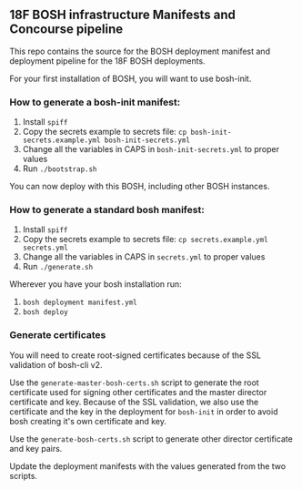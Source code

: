 ## 18F BOSH infrastructure Manifests and Concourse pipeline

This repo contains the source for the BOSH deployment manifest and deployment pipeline for the 18F BOSH deployments.

For your first installation of BOSH, you will want to use bosh-init.

### How to generate a bosh-init manifest:

1. Install `spiff`
1. Copy the secrets example to secrets file:
`cp bosh-init-secrets.example.yml bosh-init-secrets.yml`
1. Change all the variables in CAPS in `bosh-init-secrets.yml` to proper values
1. Run `./bootstrap.sh`

You can now deploy with this BOSH, including other BOSH instances.

### How to generate a standard bosh manifest:
1. Install `spiff`
1. Copy the secrets example to secrets file:
`cp secrets.example.yml secrets.yml`
1. Change all the variables in CAPS in `secrets.yml` to proper values
1. Run `./generate.sh`

Wherever you have your bosh installation run:

1. `bosh deployment manifest.yml`
1. `bosh deploy`

### Generate certificates

You will need to create root-signed certificates because of the SSL validation
of bosh-cli v2.

Use the `generate-master-bosh-certs.sh` script to generate the root certificate
used for signing other certificates and the master director certificate and key.
Because of the SSL validation, we also use the certificate and the key in the
deployment for `bosh-init` in order to avoid bosh creating it's own certificate
and key.

Use the `generate-bosh-certs.sh` script to generate other director certificate
and key pairs.

Update the deployment manifests with the values generated from the two scripts.
